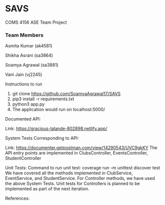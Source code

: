 # SAVS
COMS 4156
ASE Team Project

### Team Members
Asmita Kumar (ak4581)

Shikha Asrani (sa3864)

Soamya Agrawal (sa3881)

Vani Jain (vj2245)

Instructions to run

1. git clone https://github.com/SoamyaAgrawal17/SAVS
2. pip3 install -r requirements.txt
3. python3 app.py
4. The application would run on localhost:5000/


Documented API: 

  Link: https://gracious-lalande-802898.netlify.app/

System Tests Corresponding to API:

  Link: https://documenter.getpostman.com/view/14290543/UVC9gkKY
  The API entry points are implemented in ClubsController, EventsController, StudentController

Unit Tests: 
Command to run unit test: coverage run -m unittest discover test
We have covered all the methods implemented in ClubService, EventService, and StudentService. 
For Controller methods, we have used the above System Tests. Unit tests for Controllers is planned to be implemented as part of the next iteration. 


References:
